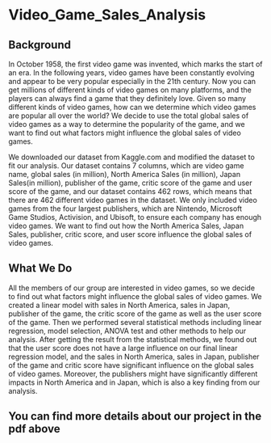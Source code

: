# Video_Game_Sales_Analysis

## Background

In October 1958, the first video game was invented, which marks the start of an era. In the following years, video games have been constantly evolving and appear to be very popular especially in the 21th century. Now you can get millions of different kinds of video games on many platforms, and the players can always find a game that they definitely love. Given so many different kinds of video games, how can we determine which video games are popular all over the world? We decide to use the total global sales of video games as a way to determine the popularity of the game, and we want to find out what factors might influence the global sales of video games.

We downloaded our dataset from Kaggle.com and modified the dataset to fit our analysis. Our dataset contains 7 columns, which are video game name, global sales (in million), North America Sales (in million), Japan Sales(in million), publisher of the game, critic score of the game and user score of the
game, and our dataset contains 462 rows, which means that there are 462 different video games in the dataset. We only included video games from the four largest publishers, which are Nintendo, Microsoft Game Studios, Activision, and Ubisoft, to ensure each company has enough video games. We want to find out how the North America Sales, Japan Sales, publisher, critic score, and user score influence the global sales of video games.

## What We Do

All the members of our group are interested in video games, so we decide to find out what factors might influence the global sales of video games. We created a linear model with sales in North America, sales in Japan, publisher of the game, the critic score of the game as well as the user score of the game. Then we performed several statistical methods including linear regression, model selection, ANOVA test and other methods to help our analysis. After getting the result from the statistical methods, we found out that the user score does not have a large influence on our final linear regression model, and the sales in North America, sales in Japan, publisher of the game and critic score have significant influence on the global sales of video games. Moreover, the publishers might have significantly different impacts in North America and in Japan, which is also a key finding from our analysis.

## You can find more details about our project in the pdf above
